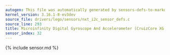 ```yaml
---
autogen: This file was automatically generated by sensors-defs-to-markdown.py
kernel_version: 3.16.1-8-ev3dev
source_file: drivers/lego/sensors/nxt_i2c_sensor_defs.c
source_line: 293
title: Microinfinity Digital Gyroscope And Accelerometer (CruizCore XG 1300L)
sensor_index: 32
---
```


{% include sensor.md %}
